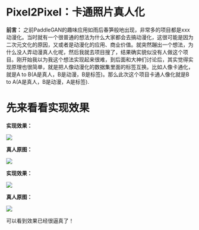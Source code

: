 # Pixel2Pixel：卡通照片真人化

**前言：**
  之前PaddleGAN的趣味应用如雨后春笋般地出现，非常多的项目都是xxx动漫化。当时就有一个很普通的想法为什么大家都会去搞动漫化，这很可能是因为二次元文化的原因，又或者是动漫化的应用、商业价值。就突然蹦出一个想法，为什么没人弄动漫真人化呢，然后我就去项目搜了，结果确实貌似没有人做这个项目。刚开始我以为我这个想法实现起来很难，到后面和大神们讨论后，其实觉得实现原理也很简单，就是把人像动漫化的数据集里面的标签互换。比如人像卡通化，就是A to B(A是真人，B是动漫，B是标签)。那么此次这个项目卡通人像化就是B to A(A是真人，B是动漫，A是标签).


# **先来看看实现效果**

**实现效果：**

![](https://ai-studio-static-online.cdn.bcebos.com/86687a1454c24561ad6561146869043e21eed620d5c84176a2197096171cbc42)


**真人原图：**

![](https://ai-studio-static-online.cdn.bcebos.com/5eee5f2260b04e50b9574504e4ea004476543542957749cda52776b936fbc664)

**实现效果：**

![](https://ai-studio-static-online.cdn.bcebos.com/0bd077122f07470b89bbdfd73bdcd771250ec8d4410042dd867bd452862c9607)

**真人原图：**

![](https://ai-studio-static-online.cdn.bcebos.com/d7a0db8fb969450fa5ee48ec4695dd3123320ffb54b84a69a6e069e1a6d00971)


可以看到效果已经很逼真了！
